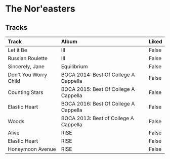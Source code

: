 # The Nor'easters

## Tracks

| Track                 | Album                                 | Liked   |
|:----------------------|:--------------------------------------|:--------|
| Let it Be             | III                                   | False   |
| Russian Roulette      | III                                   | False   |
| Sincerely, Jane       | Equilibrium                           | False   |
| Don't You Worry Child | BOCA 2014: Best Of College A Cappella | False   |
| Counting Stars        | BOCA 2015: Best Of College A Cappella | False   |
| Elastic Heart         | BOCA 2016: Best Of College A Cappella | False   |
| Woods                 | BOCA 2013: Best of College A Cappella | False   |
| Alive                 | RISE                                  | False   |
| Elastic Heart         | RISE                                  | False   |
| Honeymoon Avenue      | RISE                                  | False   |